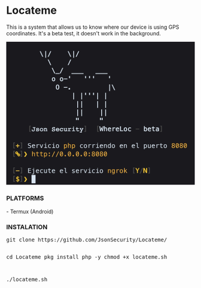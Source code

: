 # Locateme
 This is a system that allows us to know where our device is using GPS coordinates. It's a beta test, it doesn't work in the background.

<img src="image/Locateme.jpg" width="600px" heigth="600px">

<h3>PLATFORMS</h3>
- Termux (Android)

<h3>INSTALATION</h3>
<pre>
git clone https://github.com/JsonSecurity/Locateme/


cd Locateme
pkg install php -y
chmod +x locateme.sh

./locateme.sh
</pre>
